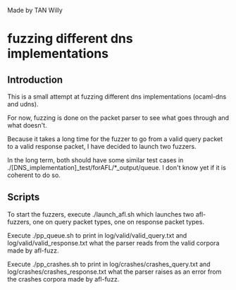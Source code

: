 Made by TAN Willy

# fuzzing different dns implementations

## Introduction

This is a small attempt at fuzzing different dns implementations (ocaml-dns and udns).

For now, fuzzing is done on the packet parser to see what goes through and what doesn't.

Because it takes a long time for the fuzzer to go from a valid query packet to a valid
response packet, I have decided to launch two fuzzers.

In the long term, both should have some similar test cases in ./[DNS_implementation]_test/forAFL/*_output/queue.
I don't know yet if it is coherent to do so.


## Scripts

To start the fuzzers, execute ./launch_afl.sh which launches two afl-fuzzers,
one on query packet types, one on response packet types.

Execute ./pp_queue.sh to print in log/valid/valid_query.txt and log/valid/valid_response.txt
what the parser reads from the valid corpora made by afl-fuzz.

Execute ./pp_crashes.sh to print in log/crashes/crashes_query.txt and 
log/crashes/crashes_response.txt what the parser raises as an error from the crashes corpora
made by afl-fuzz.

